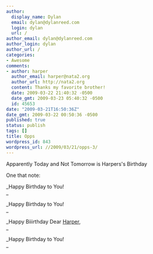 ```yaml
---
author:
  display_name: Dylan
  email: dylan@dylanreed.com
  login: dylan
  url: /
author_email: dylan@dylanreed.com
author_login: dylan
author_url: /
categories:
- Awesome
comments:
- author: harper
  author_email: harper@nata2.org
  author_url: http://nata2.org
  content: Thanks my favorite brother!
  date: 2009-03-22 21:40:32 -0500
  date_gmt: 2009-03-23 05:40:32 -0500
  id: 45653
date: "2009-03-21T16:50:36Z"
date_gmt: 2009-03-22 00:50:36 -0500
published: true
status: publish
tags: []
title: Opps
wordpress_id: 843
wordpress_url: //2009/03/21/opps-3/
---
```


Apparently Today and Not Tomorrow is Harpers's Birthday  


One that note:  


_Happy Birthday to You!  
_

_Happy Birthday to You!  
_

_Happy Biiirthday Dear [Harper][1],  
_

   [1]: http://www.nata2.org

_Happy Birthday to You!  
_

 
